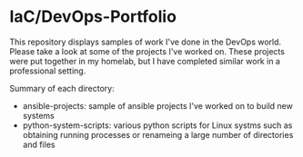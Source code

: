 # IaC/DevOps-Portfolio
This repository displays samples of work I've done in the DevOps world. Please take a look at some of the projects I've worked on. These projects were put together in my homelab, but I have completed similar work in a professional setting.

Summary of each directory:
- ansible-projects: sample of ansible projects I've worked on to build new systems
- python-system-scripts: various python scripts for Linux systms such as obtaining running processes or renameing a large number of directories and files
